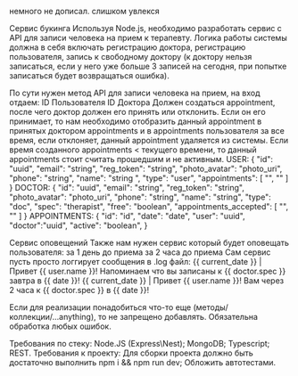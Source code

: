 немного не дописал. слишком увлекся



Сервис букинга
Используя Node.js, необходимо разработать сервис с API для записи человека на прием к терапевту.  Логика работы системы должна в себя включать регистрацию доктора, регистрацию пользователя, запись к свободному доктору (к доктору нельзя записаться, если у него уже больше 3 записей на сегодня, при попытке записаться будет возвращаться ошибка). 

По сути нужен метод API для записи человека на прием, на вход отдаем:
ID Пользователя
ID Доктора
Должен создаться appointment, после чего доктор должен его принять или отклонить. Если он его принимает, то нам необходимо отобразить данный appointment в принятых доктором appointments и в appointments пользователя за все время, если отклоняет, данный appointment удаляется из системы.  Если время созданного appointments < текущего времени, то данный appointments стоит считать прошедшим и не активным.
 USER: {
        "id": "uuid",
        "email": "string",
        "reg_token": "string",
        "photo_avatar": "photo_uri",
        "phone": "string",
        "name": "string ",
        "type": "user",
        "appointments": [
            "",
            ""
        ]
    }
DOCTOR: {
        "id": "uuid",
        "email": "string",
        "reg_token": "string",
        "photo_avatar": "photo_uri",
        "phone": "string",
        "name": "string",
        "type": "doc",
        "spec": "therapist",
        "free": "boolean",
        "appointments_accepted": [
            "",
            ""
        ]
    }
APPOINTMENTS: {
        "id": "id",
        "date": "date",
        "user": "uuid",
        "doctor":"uuid",
        "active": "boolean",
    }
 
 
Сервис оповещений
Также нам нужен сервис который будет оповещать пользователя:
за 1 день до приема
за 2 часа до приема
Сам сервис пусть просто логгирует сообщения в .log файл:
{{ current_date }} | Привет {{ user.name }}! Напоминаем что вы записаны к {{ doctor.spec }} завтра в {{ date }}!
{{ current_date }} | Привет {{ user.name }}! Вам через 2 часа к {{ doctor.spec }} в {{ date }}!

Если для реализации понадобиться что-то еще (методы/коллекции/...anything), то не запрещено добавлять.  Обязательна обработка любых ошибок.
 
Требования по стеку:
Node.JS (Express\Nest);
MongoDB;
Typescript;
REST.
Требования к проекту:
Для сборки проекта должно быть достаточно выполнить npm i && npm run dev;
Обложить автотестами.
